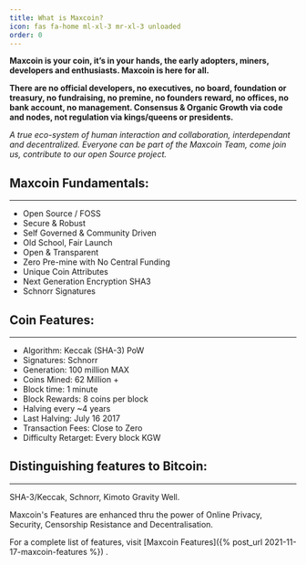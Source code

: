 ```yaml
---
title: What is Maxcoin?
icon: fas fa-home ml-xl-3 mr-xl-3 unloaded
order: 0
---
```


**Maxcoin is your coin, it’s in your hands, the early adopters, miners, developers and enthusiasts. Maxcoin is here for all.**

**There are no official developers, no executives, no board, foundation or treasury, no fundraising, no premine, no founders reward, no offices, no bank account, no management. Consensus & Organic Growth via code and nodes, not regulation via kings/queens or presidents.**

*A true eco-system of human interaction and collaboration, interdependant and decentralized. Everyone can be part of the Maxcoin Team, come join us, contribute to our open Source project.*

## Maxcoin Fundamentals:
---
  * Open Source / FOSS
  * Secure & Robust
  * Self Governed & Community Driven
  * Old School, Fair Launch
  * Open & Transparent
  * Zero Pre-mine with No Central Funding
  * Unique Coin Attributes
  * Next Generation Encryption SHA3
  * Schnorr Signatures

## Coin Features:
---
  * Algorithm: Keccak (SHA-3) PoW
  * Signatures: Schnorr
  * Generation: 100 million MAX
  * Coins Mined: 62 Million +
  * Block time: 1 minute
  * Block Rewards: 8 coins per block
  * Halving every ~4 years
  * Last Halving: July 16 2017
  * Transaction Fees: Close to Zero
  * Difficulty Retarget: Every block KGW

## Distinguishing features to Bitcoin:
---

SHA-3/Keccak, Schnorr, Kimoto Gravity Well.

Maxcoin's Features are enhanced thru the power of Online Privacy, Security, Censorship Resistance and Decentralisation.

For a complete list of features, visit [Maxcoin Features]({% post_url 2021-11-17-maxcoin-features %}) .

